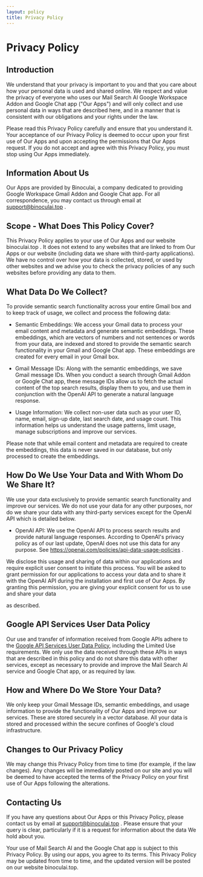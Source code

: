 ```yaml
---
layout: policy
title: Privacy Policy
---
```

# Privacy Policy

## Introduction

We understand that your privacy is important to you and that you care about how your personal data is used and shared online. We respect and value the privacy of everyone who uses our Mail Search AI Google Workspace Addon and Google Chat app ("Our Apps") and will only collect and use personal data in ways that are described here, and in a manner that is consistent with our obligations and your rights under the law.

Please read this Privacy Policy carefully and ensure that you understand it. Your acceptance of our Privacy Policy is deemed to occur upon your first use of Our Apps and upon accepting the permissions that Our Apps request. If you do not accept and agree with this Privacy Policy, you must stop using Our Apps immediately.

## Information About Us

Our Apps are provided by Binoculai, a company dedicated to providing Google Workspace Gmail Addon and Google Chat app. For all correspondence, you may contact us through email at support@binoculai.top .

## Scope - What Does This Policy Cover?

This Privacy Policy applies to your use of Our Apps and our website binoculai.top . It does not extend to any websites that are linked to from Our Apps or our website (including data we share with third-party applications). We have no control over how your data is collected, stored, or used by other websites and we advise you to check the privacy policies of any such websites before providing any data to them.

## What Data Do We Collect?

To provide semantic search functionality across your entire Gmail box and to keep track of usage, we collect and process the following data:

- Semantic Embeddings: We access your Gmail data to process your email content and metadata and generate semantic embeddings. These embeddings, which are vectors of numbers and not sentences or words from your data, are indexed and stored to provide the semantic search functionality in your Gmail and Google Chat app. These embeddings are created for every email in your Gmail box.

- Gmail Message IDs: Along with the semantic embeddings, we save Gmail message IDs. When you conduct a search through Gmail Addon or Google Chat app, these message IDs allow us to fetch the actual content of the top search results, display them to you, and use them in conjunction with the OpenAI API to generate a natural language response.

- Usage Information: We collect non-user data such as your user ID, name, email, sign-up date, last search date, and usage count. This information helps us understand the usage patterns, limit usage, manage subscriptions and improve our services.

Please note that while email content and metadata are required to create the embeddings, this data is never saved in our database, but only processed to create the embeddings.

## How Do We Use Your Data and With Whom Do We Share It?

We use your data exclusively to provide semantic search functionality and improve our services. We do not use your data for any other purposes, nor do we share your data with any third-party services except for the OpenAI API which is detailed below.

- OpenAI API: We use the OpenAI API to process search results and provide natural language responses. According to OpenAI's privacy policy as of our last update, OpenAI does not use this data for any purpose. See https://openai.com/policies/api-data-usage-policies .

We disclose this usage and sharing of data within our applications and require explicit user consent to initiate this process. You will be asked to grant permission for our applications to access your data and to share it with the OpenAI API during the installation and first use of Our Apps. By granting this permission, you are giving your explicit consent for us to use and share your data

as described.

## Google API Services User Data Policy

Our use and transfer of information received from Google APIs adhere to the [Google API Services User Data Policy](https://developers.google.com/terms/api-services-user-data-policy), including the Limited Use requirements. We only use the data received through these APIs in ways that are described in this policy and do not share this data with other services, except as necessary to provide and improve the Mail Search AI service and Google Chat app, or as required by law.

## How and Where Do We Store Your Data?

We only keep your Gmail Message IDs, semantic embeddings, and usage information to provide the functionality of Our Apps and improve our services. These are stored securely in a vector database. All your data is stored and processed within the secure confines of Google's cloud infrastructure.

## Changes to Our Privacy Policy

We may change this Privacy Policy from time to time (for example, if the law changes). Any changes will be immediately posted on our site and you will be deemed to have accepted the terms of the Privacy Policy on your first use of Our Apps following the alterations.

## Contacting Us

If you have any questions about Our Apps or this Privacy Policy, please contact us by email at support@binoculai.top . Please ensure that your query is clear, particularly if it is a request for information about the data We hold about you.

Your use of Mail Search AI and the Google Chat app is subject to this Privacy Policy. By using our apps, you agree to its terms. This Privacy Policy may be updated from time to time, and the updated version will be posted on our website binoculai.top.
